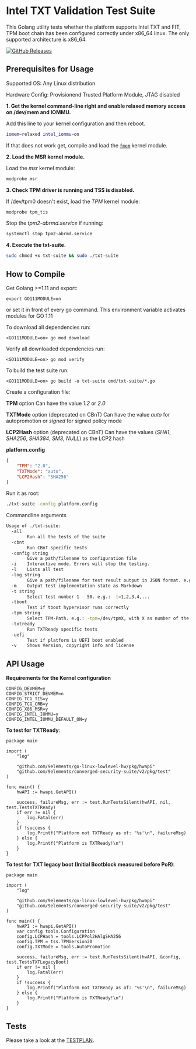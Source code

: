 Intel TXT Validation Test Suite
===============================

This Golang utility tests whether the platform supports Intel TXT and FIT, TPM
boot chain has been configured correctly under x86_64 linux.
The only supported architecture is x86_64.

[![GitHub Releases](https://img.shields.io/github/downloads/9elements/converged-security-suite/v2.0/total?label=Download%20v2.0&style=for-the-badge)](https://github.com/9elements/converged-security-suite/releases/latest/download/txt-suite)

Prerequisites for Usage
-----------------------
Supported OS: Any Linux distribution

Hardware Config: Provisionend Trusted Platform Module, JTAG disabled

**1. Get the kernel command-line right and enable relaxed memory access on /dev/mem and IOMMU.**

Add this line to your kernel configuration and then reboot.

```bash
iomem=relaxed intel_iommu=on
```

If that does not work get, compile and load the
[`fmem`](https://github.com/9elements/fmem) kernel module.

**2. Load the MSR kernel module.**

Load the *msr* kernel module:
```bash
modprobe msr
```

**3. Check TPM driver is running and TSS is disabled.**

If /dev/tpm0 doesn't exist, load the *TPM* kernel module:
```bash
modprobe tpm_tis
```

Stop the *tpm2-abrmd.service* if running:
```bash
systemctl stop tpm2-abrmd.service
```

**4. Execute the txt-suite.**

```bash
sudo chmod +x txt-suite && sudo ./txt-suite
```

How to Compile
--------------

Get Golang >=1.11 and export:
```
export GO111MODULE=on
```
or set it in front of every go command.
This environment variable activates modules for GO 1.11


To download all dependencies run:
```
<GO111MODULE=on> go mod download
```

Verify all downloaded dependencies run:
```
<GO111MODULE=on> go mod verify
```

To build the test suite run:

```
<GO111MODULE=on> go build -o txt-suite cmd/txt-suite/*.go
```

Create a configuration file:

**TPM** option
Can have the value *1.2* or *2.0*

**TXTMode** option (deprecated on CBnT)
Can have the value *auto* for autopromotion or *signed* for signed policy mode

**LCP2Hash** option (deprecated on CBnT)
Can have the values (*SHA1*, *SHA256*, *SHA384*, *SM3*, *NULL*) as the LCP2 hash

**platform.config**
```json
{
	"TPM": "2.0",
	"TXTMode": "auto",
	"LCP2Hash": "SHA256"
}
```

Run it as root:

```bash
./txt-suite -config platform.config
```

Commandline arguments
```bash
Usage of ./txt-suite:
  -all
        Run all the tests of the suite
  -cbnt
        Run CBnT specific tests
  -config string
        Give a path/filename to configuration file
  -i    Interactive mode. Errors will stop the testing.
  -l    Lists all test
  -log string
        Give a path/filename for test result output in JSON format. e.g.: /path/to/filename.json
  -m    Output test implementation state as Markdown
  -t string
        Select test number 1 - 50. e.g.: -t=1,2,3,4,...
  -tboot
        Test if tboot hypervisor runs correctly
  -tpm string
        Select TPM-Path. e.g.: -tpm=/dev/tpmX, with X as number of the TPM module
  -txtready
        Run TXTReady specific tests
  -uefi
        Test if platform is UEFI boot enabled
  -v    Shows Version, copyright info and license
```

API Usage
---------

**Requirements for the Kernel configuration**

```
CONFIG_DEVMEM=y
CONFIG_STRICT_DEVMEM=n
CONFIG_TCG_TIS=y
CONFIG_TCG_CRB=y
CONFIG_X86_MSR=y
CONFIG_INTEL_IOMMU=y
CONFIG_INTEL_IOMMU_DEFAULT_ON=y
```

**To test for TXTReady**:

```
package main

import (
	"log"

	"github.com/9elements/go-linux-lowlevel-hw/pkg/hwapi"
	"github.com/9elements/converged-security-suite/v2/pkg/test"
)

func main() {
	hwAPI := hwapi.GetAPI()

	success, failureMsg, err := test.RunTestsSilent(hwAPI, nil, test.TestsTXTReady)
	if err != nil {
		log.Fatal(err)
	}
	if !success {
		log.Printf("Platform not TXTReady as of: '%s'\n", failureMsg)
	} else {
		log.Printf("Platform is TXTReady!\n")
	}
}
```


**To test for TXT legacy boot (Initial Bootblock measured before PoR)**:

```
package main

import (
	"log"

	"github.com/9elements/go-linux-lowlevel-hw/pkg/hwapi"
	"github.com/9elements/converged-security-suite/v2/pkg/test"
)

func main() {
	hwAPI := hwapi.GetAPI()
	var config tools.Configuration
	config.LCPHash = tools.LCPPol2HAlgSHA256
	config.TPM = tss.TPMVersion20
	config.TXTMode = tools.AutoPromotion

	success, failureMsg, err := test.RunTestsSilent(hwAPI, &config, test.TestsTXTLegacyBoot)
	if err != nil {
		log.Fatal(err)
	}
	if !success {
		log.Printf("Platform not TXTReady as of: '%s'\n", failureMsg)
	} else {
		log.Printf("Platform is TXTReady!\n")
	}
}
```

Tests
-----

Please take a look at the [TESTPLAN](TESTPLAN.md).
